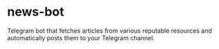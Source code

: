 # news-bot
Telegram bot that fetches articles from various reputable resources and automatically posts them to your Telegram channel.
